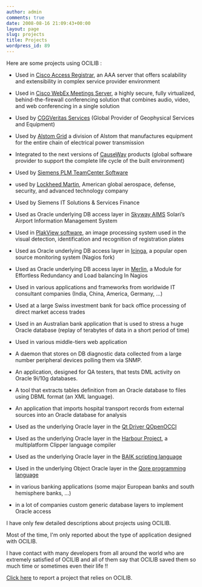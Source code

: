 ```yaml
---
author: admin
comments: true
date: 2008-08-16 21:09:43+00:00
layout: page
slug: projects
title: Projects
wordpress_id: 89
---
```


  



Here are some projects using OCILIB : 






  * Used in [Cisco Access Registrar](http://www.cisco.com/en/US/products/sw/netmgtsw/ps411/index.html), an AAA server that offers scalability and extensibility in complex service provider environment


  * Used in [Cisco WebEx Meetings Server](http://www.cisco.com/en/US/products/ps12732/index.html), a highly secure, fully virtualized, behind-the-firewall conferencing solution that combines audio, video, and web conferencing in a single solution


  * Used by [CGGVeritas Services](http://www.cggveritas.com) (Global Provider of Geophysical Services and Equipment)


  * Used by [Alstom Grid](http://www.alstom.com/grid/) a division of Alstom that manufactures equipment for the entire chain of electrical power transmission


  * Integrated to the next versions of [CauseWay](http://www.causeway.com/) products (global software provider to support the complete life cycle of the built environment)


  * Used by [Siemens PLM TeamCenter Software](http://www.plm.automation.siemens.com/en_us/products/teamcenter/index.shtml)


  * used by [Lockheed Martin](http://www.lockheedmartin.com), American global aerospace, defense, security, and advanced technology company


  * Used by Siemens IT Solutions & Services Finance


  * Used as Oracle underlying DB access layer in [Skyway AIMS](http://www.solari.it/) Solari’s Airport Information Management System

  
  * Used in [PlakView software](http://www.amesys.fr/), an image processing system used in the visual detection, identification and recognition of registration plates
  
  * Used as Oracle underlying DB access layer in [Icinga](http://www.icinga.org), a popular open source monitoring system (Nagios fork)

  
  * Used as Oracle underlying DB access layer in [Merlin](http://www.op5.org/community/plugin-inventory/op5-projects/merlin), a Module for Effortless Redundancy and Load balancing In Nagios

  
  * Used in various applications and frameworks from worldwide IT consultant companies (India, China, America, Germany, ...)

  
  * Used at a large Swiss investment bank for back office processing of direct market access trades

  
  * Used in an Australian bank application that is used to stress a huge Oracle database (replay of terabytes of data in a short period of time)

  
  * Used in various middle-tiers web application

  
  * A daemon that stores on DB diagnostic data collected from a large number peripheral devices polling them via SNMP.

  
  * An application, designed for QA testers, that tests DML activity on Oracle 9i/10g databases.

  
  * A tool that extracts tables definition from an Oracle database to files using DBML format (an XML language).

  
  * An application that imports hospital transport records from external sources into an Oracle database for analysis

  
  * Used as the underlying Oracle layer in the [Qt Driver QOpenOCCI ](http://qopenocci.sourceforge.net/)

  
  * Used as the underlying Oracle layer in the [Harbour  Project](http://www.harbour-project.org), a multiplatform Clipper language compiler

  
  * Used as the underlying Oracle layer in the [BAIK scripting language](http://sourceforge.net/projects/baik/)

 
  * Used in the underlying Object Oracle layer in the [Qore programming language](http://qore.org)

   
  * in various banking applications (some major European banks and south hemisphere banks, ...)

  
  * in a lot of companies custom generic database layers to implement Oracle access


  


I have only few detailed descriptions about projects using OCILIB. 

Most of the time, I'm only reported about the type of application designed with OCILIB.

I have contact with many developers from all around the world who are extremely satisfied of OCILIB and all of them say that OCILIB saved them so much time or sometimes even their life !! 



[Click here](mailto:vince.rogier@ocilib.net) to report a project that relies on OCILIB.


  

